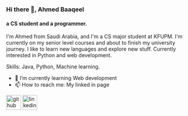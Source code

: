 ### Hi there 👋, Ahmed Baaqeel
#### a CS student and a programmer. 
I'm Ahmed from Saudi Arabia, and I'm a CS major student at KFUPM.  I'm currently on my senior level courses and about to finish my university journey. I like to learn new languages and explore new stuff. Currently interested in Python and web development.

Skills: Java, Python, Machine learning.

- 🌱 I’m currently learning Web development  
- 📫 How to reach me: My linked in page  


[<img src='https://cdn.jsdelivr.net/npm/simple-icons@3.0.1/icons/github.svg' alt='github' height='40'>](https://github.com/Ahmedbaaqeel)  [<img src='https://cdn.jsdelivr.net/npm/simple-icons@3.0.1/icons/linkedin.svg' alt='linkedin' height='40'>](https://www.linkedin.com/in/ahmad-baaqeel)

